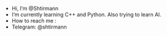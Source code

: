 - Hi, I’m @Shtirmann
- I’m currently learning C++ and Python. Also trying to learn AI.
- How to reach me :
- Telegram: @shtirmann

